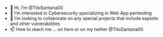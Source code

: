 - 👋 Hi, I’m @TitoSantana00
- 👀 I’m interested in Cybersecurity specializing in Web App pentesting
- 💞️ I’m looking to collaborate on any special projects that include exploits and other vulnerabilities
- 📫 How to reach me ... on here or on my twitter @TitoSantana00

<!---
TitoSantana609/TitoSantana609 is a ✨ special ✨ repository because its `README.md` (this file) appears on your GitHub profile.
You can click the Preview link to take a look at your changes.
--->
